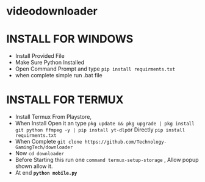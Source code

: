 # videodownloader

# INSTALL FOR WINDOWS
- Install Provided File
- Make Sure Python Installed
- Open Command Prompt and type `pip install requirments.txt`
- when complete simple run .bat file

# INSTALL FOR TERMUX

- Install Termux From Playstore,
- When Install Open it an type `pkg update && pkg upgrade
| pkg install git python ffmpeg -y
| pip install yt-dlp`or Directly `pip install requirments.txt`
- When Complete `git clone https://github.com/Technology-GamingTech/downloader`
- Now `cd downloader`
- Before Starting this run one `command termux-setup-storage` , Allow popup shown allow it.
- At end **`python mobile.py`**


